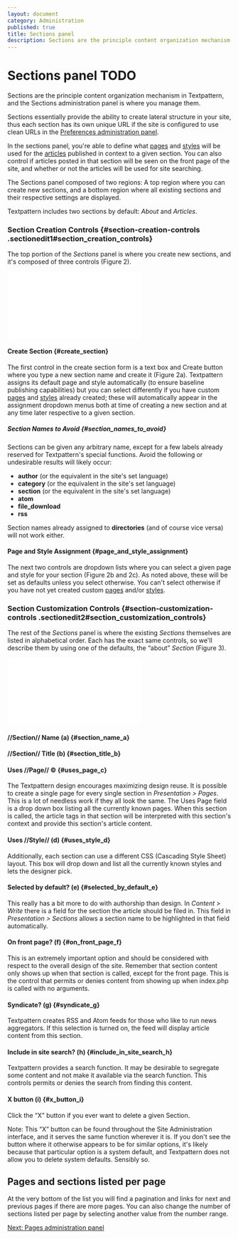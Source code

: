 ```yaml
---
layout: document
category: Administration
published: true
title: Sections panel
description: Sections are the principle content organization mechanism in Textpattern, and the Sections panel is where you manage them.
---
```


# Sections panel TODO

Sections are the principle content organization mechanism in Textpattern, and the Sections administration panel is where you manage them.

Sections essentially provide the ability to create lateral structure in your site, thus each section has its own unique URL if the site is configured to use clean URLs in the [Preferences administration panel](http://docs.textpattern.io/administration/preferences-panel).

In the sections panel, you're able to define what
[pages](/home/www/zendstudio/dokuwiki/bin/doku.php?id=pages) and
[styles](/home/www/zendstudio/dokuwiki/bin/doku.php?id=styles) will be
used for the
[articles](/home/www/zendstudio/dokuwiki/bin/doku.php?id=articles)
published in context to a given section. You can also control if
articles posted in that section will be seen on the front page of the
site, and whether or not the articles will be used for site searching.

The Sections panel composed of two regions: A top region where you can
create new sections, and a bottom region where all existing sections and
their respective settings are displayed.

Textpattern includes two sections by default: *About* and *Articles*.

### Section Creation Controls {#section-creation-controls .sectionedit1#section_creation_controls}

The top portion of the *Sections* panel is where you create new
sections, and it's composed of three controls (Figure 2).

[![](/home/www/zendstudio/dokuwiki/bin/lib/exe/fetch.php?media=file:prefs-sections-new.png)](/home/www/zendstudio/dokuwiki/bin/lib/exe/detail.php?id=&media=file:prefs-sections-new.png)

#### Create Section {#create_section}

The first control in the create section form is a text box and Create
button where you type a new section name and create it (Figure 2a).
Textpattern assigns its default page and style automatically (to ensure
baseline publishing capabilities) but you can select differently if you
have custom [pages](/home/www/zendstudio/dokuwiki/bin/doku.php?id=pages)
and [styles](/home/www/zendstudio/dokuwiki/bin/doku.php?id=styles)
already created; these will automatically appear in the assignment
dropdown menus both at time of creating a new section and at any time
later respective to a given section.

##### Section Names to Avoid {#section_names_to_avoid}

Sections can be given any arbitrary name, except for a few labels
already reserved for Textpattern's special functions. Avoid the
following or undesirable results will likely occur:

-   **author** (or the equivalent in the site's set language)
-   **category** (or the equivalent in the site's set language)
-   **section** (or the equivalent in the site's set language)
-   **atom**
-   **file_download**
-   **rss**

Section names already assigned to **directories** (and of course vice
versa) will not work either.

#### Page and Style Assignment {#page_and_style_assignment}

The next two controls are dropdown lists where you can select a given
page and style for your section (Figure 2b and 2c). As noted above,
these will be set as defaults unless you select otherwise. You can't
select otherwise if you have not yet created custom
[pages](/home/www/zendstudio/dokuwiki/bin/doku.php?id=pages) and/or
[styles](/home/www/zendstudio/dokuwiki/bin/doku.php?id=styles).

### Section Customization Controls {#section-customization-controls .sectionedit2#section_customization_controls}

The rest of the *Sections* panel is where the existing *Sections*
themselves are listed in alphabetical order. Each has the exact same
controls, so we'll describe them by using one of the defaults, the
“about” *Section* (Figure 3).

[![](/home/www/zendstudio/dokuwiki/bin/lib/exe/fetch.php?media=file:prefs-sections-existing.png)](/home/www/zendstudio/dokuwiki/bin/lib/exe/detail.php?id=&media=file:prefs-sections-existing.png)

#### //Section// Name (a) {#section_name_a}

#### //Section// Title (b) {#section_title_b}

#### Uses //Page// © {#uses_page_c}

The Textpattern design encourages maximizing design reuse. It is
possible to create a single page for every single section in
*Presentation &gt; Pages*. This is a lot of needless work if they all
look the same. The Uses Page field is a drop down box listing all the
currently known pages. When this section is called, the article tags in
that section will be interpreted with this section's context and provide
this section's article content.

#### Uses //Style// (d) {#uses_style_d}

Additionally, each section can use a different CSS (Cascading Style
Sheet) layout. This box will drop down and list all the currently known
styles and lets the designer pick.

#### Selected by default? (e) {#selected_by_default_e}

This really has a bit more to do with authorship than design. In
*Content &gt; Write* there is a field for the section the article should
be filed in. This field in *Presentation &gt; Sections* allows a section
name to be highlighted in that field automatically.

#### On front page? (f) {#on_front_page_f}

This is an extremely important option and should be considered with
respect to the overall design of the site. Remember that section content
only shows up when that section is called, except for the front page.
This is the control that permits or denies content from showing up when
index.php is called with no arguments.

#### Syndicate? (g) {#syndicate_g}

Textpattern creates RSS and Atom feeds for those who like to run news
aggregators. If this selection is turned on, the feed will display
article content from this section.

#### Include in site search? (h) {#include_in_site_search_h}

Textpattern provides a search function. It may be desirable to segregate
some content and not make it available via the search function. This
controls permits or denies the search from finding this content.

#### X button (i) {#x_button_i}

Click the “X” button if you ever want to delete a given Section.

Note: This “X” button can be found throughout the Site Administration
interface, and it serves the same function wherever it is. If you don't
see the button where it otherwise appears to be for similar options,
it's likely because that particular option is a system default, and
Textpattern does not allow you to delete system defaults. Sensibly so.

## Pages and sections listed per page

At the very bottom of the list you will find a pagination and links for next and previous pages if there are more pages. You can also change the number of sections listed per page by selecting another value from the number range.

[Next: Pages administration panel](http://docs.textpattern.io/administration/pages-panel)
